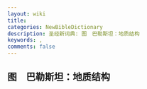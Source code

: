 ```yaml
---
layout: wiki
title: 
categories: NewBibleDictionary
description: 圣经新词典: 图　巴勒斯坦：地质结构
keywords: , 
comments: false
---
```


## 图　巴勒斯坦：地质结构












